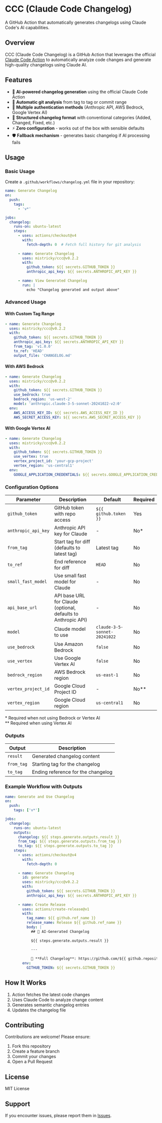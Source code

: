 # CCC (Claude Code Changelog)

A GitHub Action that automatically generates changelogs using Claude Code's AI capabilities.

## Overview

CCC (Claude Code Changelog) is a GitHub Action that leverages the official [Claude Code Action](https://github.com/anthropics/claude-code-action) to automatically analyze code changes and generate high-quality changelogs using Claude AI.

## Features

- 🤖 **AI-powered changelog generation** using the official Claude Code Action
- 📝 **Automatic git analysis** from tag to tag or commit range
- 🔄 **Multiple authentication methods** (Anthropic API, AWS Bedrock, Google Vertex AI)
- 🎯 **Structured changelog format** with conventional categories (Added, Changed, Fixed, etc.)
- ⚡ **Zero configuration** - works out of the box with sensible defaults
- 🛡️ **Fallback mechanism** - generates basic changelog if AI processing fails

## Usage

### Basic Usage

Create a `.github/workflows/changelog.yml` file in your repository:

```yaml
name: Generate Changelog
on:
  push:
    tags:
      - 'v*'

jobs:
  changelog:
    runs-on: ubuntu-latest
    steps:
      - uses: actions/checkout@v4
        with:
          fetch-depth: 0  # Fetch full history for git analysis
      
      - name: Generate Changelog
        uses: mistricky/ccc@v0.2.2
        with:
          github_token: ${{ secrets.GITHUB_TOKEN }}
          anthropic_api_key: ${{ secrets.ANTHROPIC_API_KEY }}
        
      - name: View Generated Changelog
        run: |
          echo "Changelog generated and output above"
```

### Advanced Usage

#### With Custom Tag Range

```yaml
- name: Generate Changelog
  uses: mistricky/ccc@v0.2.2
  with:
    github_token: ${{ secrets.GITHUB_TOKEN }}
    anthropic_api_key: ${{ secrets.ANTHROPIC_API_KEY }}
    from_tag: 'v1.0.0'
    to_ref: 'HEAD'
    output_file: 'CHANGELOG.md'
```

#### With AWS Bedrock

```yaml
- name: Generate Changelog
  uses: mistricky/ccc@v0.2.2
  with:
    github_token: ${{ secrets.GITHUB_TOKEN }}
    use_bedrock: true
    bedrock_region: 'us-west-2'
    model: 'anthropic.claude-3-5-sonnet-20241022-v2:0'
  env:
    AWS_ACCESS_KEY_ID: ${{ secrets.AWS_ACCESS_KEY_ID }}
    AWS_SECRET_ACCESS_KEY: ${{ secrets.AWS_SECRET_ACCESS_KEY }}
```

#### With Google Vertex AI

```yaml
- name: Generate Changelog
  uses: mistricky/ccc@v0.2.2
  with:
    github_token: ${{ secrets.GITHUB_TOKEN }}
    use_vertex: true
    vertex_project_id: 'your-gcp-project'
    vertex_region: 'us-central1'
  env:
    GOOGLE_APPLICATION_CREDENTIALS: ${{ secrets.GOOGLE_APPLICATION_CREDENTIALS }}
```

### Configuration Options

| Parameter | Description | Default | Required |
|-----------|-------------|---------|----------|
| `github_token` | GitHub token with repo access | `${{ github.token }}` | Yes |
| `anthropic_api_key` | Anthropic API key for Claude | - | No* |
| `from_tag` | Start tag for diff (defaults to latest tag) | Latest tag | No |
| `to_ref` | End reference for diff | `HEAD` | No |
| `small_fast_model` | Use small fast model for Claude | - | No |
| `api_base_url` | API base URL for Claude (optional, defaults to Anthropic API) | - | No |
| `model` | Claude model to use | `claude-3-5-sonnet-20241022` | No |
| `use_bedrock` | Use Amazon Bedrock | `false` | No |
| `use_vertex` | Use Google Vertex AI | `false` | No |
| `bedrock_region` | AWS Bedrock region | `us-east-1` | No |
| `vertex_project_id` | Google Cloud Project ID | - | No** |
| `vertex_region` | Google Cloud region | `us-central1` | No |

\* Required when not using Bedrock or Vertex AI  
\*\* Required when using Vertex AI

### Outputs

| Output | Description |
|--------|-------------|
| `result` | Generated changelog content |
| `from_tag` | Starting tag for the changelog |
| `to_tag` | Ending reference for the changelog |

### Example Workflow with Outputs

```yaml
name: Generate and Use Changelog
on:
  push:
    tags: ['v*']

jobs:
  changelog:
    runs-on: ubuntu-latest
    outputs:
      changelog: ${{ steps.generate.outputs.result }}
      from_tag: ${{ steps.generate.outputs.from_tag }}
      to_tag: ${{ steps.generate.outputs.to_tag }}
    steps:
      - uses: actions/checkout@v4
        with:
          fetch-depth: 0
      
      - name: Generate Changelog
        id: generate
        uses: mistricky/ccc@v0.2.2
        with:
          github_token: ${{ secrets.GITHUB_TOKEN }}
          anthropic_api_key: ${{ secrets.ANTHROPIC_API_KEY }}
      
      - name: Create Release
        uses: actions/create-release@v1
        with:
          tag_name: ${{ github.ref_name }}
          release_name: Release ${{ github.ref_name }}
          body: |
            ## 🤖 AI-Generated Changelog
            
            ${{ steps.generate.outputs.result }}
            
            ---
            
            🔗 **Full Changelog**: https://github.com/${{ github.repository }}/compare/${{ steps.generate.outputs.from_tag }}...${{ steps.generate.outputs.to_tag }}
        env:
          GITHUB_TOKEN: ${{ secrets.GITHUB_TOKEN }}
```

## How It Works

1. Action fetches the latest code changes
2. Uses Claude Code to analyze change content
3. Generates semantic changelog entries
4. Updates the changelog file

## Contributing

Contributions are welcome! Please ensure:

1. Fork this repository
2. Create a feature branch
3. Commit your changes
4. Open a Pull Request

## License

MIT License

## Support

If you encounter issues, please report them in [Issues](https://github.com/mistricky/ccc/issues).
